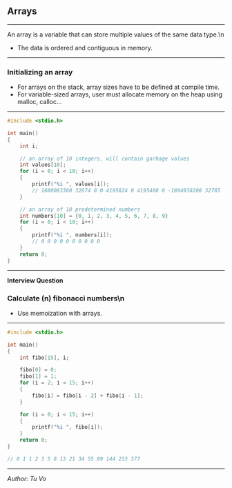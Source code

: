 ## Arrays

---

An array is a variable that can store multiple values of the same data type.\n
- The data is ordered and contiguous in memory.

---

### Initializing an array
- For arrays on the stack, array sizes have to be defined at compile time.
- For variable-sized arrays, user must allocate memory on the heap using malloc, calloc...

---

```c
#include <stdio.h>

int main()
{
    int i;

    // an array of 10 integers, will contain garbage values
    int values[10];
    for (i = 0; i < 10; i++)
    {
        printf("%i ", values[i]);
        // 1680083360 32674 0 0 4195824 0 4195408 0 -1894938208 32765
    }

    // an array of 10 predetermined numbers
    int numbers[10] = {0, 1, 2, 3, 4, 5, 6, 7, 8, 9}
    for (i = 0; i < 10; i++)
    {
        printf("%i ", numbers[i]);
        // 0 0 0 0 0 0 0 0 0 0
    }
    return 0;
}
```

---

**Interview Question**

### Calculate (n) fibonacci numbers\n
- Use memoization with arrays.

---

```c
#include <stdio.h>

int main()
{
    int fibo[15], i;

    fibo[0] = 0;
    fibo[1] = 1;
    for (i = 2; i < 15; i++)
    {
        fibo[i] = fibo[i - 2] + fibo[i - 1];
    }

    for (i = 0; i < 15; i++)
    {
        printf("%i ", fibo[i]);
    }
    return 0;
}

// 0 1 1 2 3 5 8 13 21 34 55 89 144 233 377

```

---

_Author: Tu Vo_
